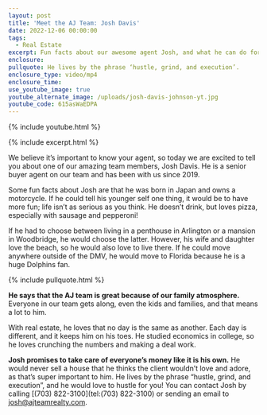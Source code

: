 ```yaml
---
layout: post
title: 'Meet the AJ Team: Josh Davis'
date: 2022-12-06 00:00:00
tags:
  - Real Estate
excerpt: Fun facts about our awesome agent Josh, and what he can do for you.
enclosure:
pullquote: He lives by the phrase ‘hustle, grind, and execution’.
enclosure_type: video/mp4
enclosure_time:
use_youtube_image: true
youtube_alternate_image: /uploads/josh-davis-johnson-yt.jpg
youtube_code: 615asWaEDPA
---
```

{% include youtube.html %}

{% include excerpt.html %}

We believe it’s important to know your agent, so today we are excited to tell you about one of our amazing team members, Josh Davis. He is a senior buyer agent on our team and has been with us since 2019.&nbsp;

Some fun facts about Josh are that he was born in Japan and owns a motorcycle. If he could tell his younger self one thing, it would be to have more fun; life isn’t as serious as you think. He doesn’t drink, but loves pizza, especially with sausage and pepperoni\!&nbsp;

If he had to choose between living in a penthouse in Arlington or a mansion in Woodbridge, he would choose the latter. However, his wife and daughter love the beach, so he would also love to live there. If he could move anywhere outside of the DMV, he would move to Florida because he is a huge Dolphins fan.&nbsp;

{% include pullquote.html %}

**He says that the AJ team is great because of our family atmosphere.** Everyone in our team gets along, even the kids and families, and that means a lot to him.&nbsp;

With real estate, he loves that no day is the same as another. Each day is different, and it keeps him on his toes. He studied economics in college, so he loves crunching the numbers and making a deal work.&nbsp;

**Josh promises to take care of everyone’s money like it is his own.** He would never sell a house that he thinks the client wouldn’t love and adore, as that’s super important to him. He lives by the phrase “hustle, grind, and execution”, and he would love to hustle for you\! You can contact Josh by calling [(703) 822-3100](tel:&#40;703&#41; 822-3100) or sending an email to [josh@ajteamrealty.com](mailto:josh@ajteamrealty.com).